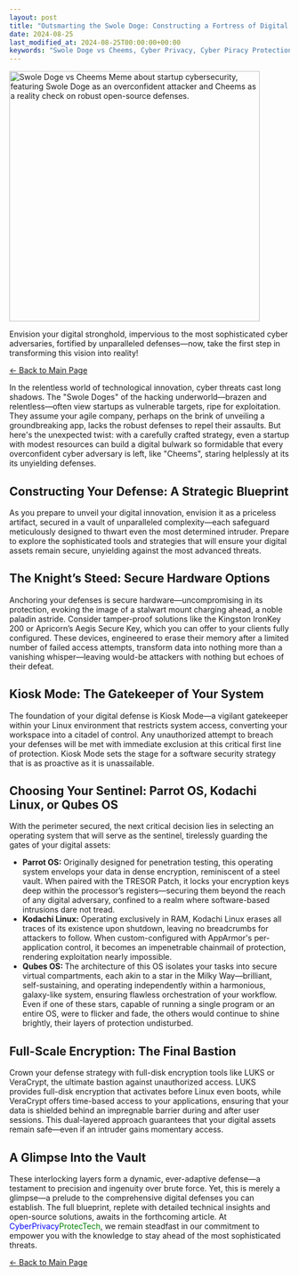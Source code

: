 ```yaml
---
layout: post
title: "Outsmarting the Swole Doge: Constructing a Fortress of Digital Defense with Precision and Strategy"
date: 2024-08-25
last_modified_at: 2024-08-25T00:00:00+00:00
keywords: "Swole Doge vs Cheems, Cyber Privacy, Cyber Piracy Protection, Digital Privacy 2024, Doge meme, doge meme 2024, Cyber Piracy 2024, cyberpiracy, Startup Cybersecurity, Open-Source Cybersecurity, DEFCON-1 Cyber Defenses, Parrot OS Security, Kodachi Linux Security, Qubes OS Compartmentalization, Secure Hardware Options, Tamper-Proof Flash Drives, Kingston IronKey, Apricorn Aegis Secure Key, Kiosk Mode Linux, Full-Disk Encryption, LUKS Encryption, VeraCrypt, Cyber Threats 2024, TRESOR patch, Cybersecurity Blueprint, Advanced Threat Protection, Open-Source Security Tools, Cyber Defense Strategies, Digital Innovation Security, Cybersecurity for Startups, Linux Security, Cybersecurity Awareness, Protecting Digital Assets, Hardened Linux distribution, Cybersecurity citadel, Cybersecurity stronghold"
---
```


<div class="content-container">
  <div class="image-container">
    <img src="{{ '/assets/images/Swole_Doge_vs_Cheems_Startup_Cybersecurity_2024.png' | relative_url }}" alt="Swole Doge vs Cheems Meme about startup cybersecurity, featuring Swole Doge as an overconfident attacker and Cheems as a reality check on robust open-source defenses." width="450" height="450">
  </div>
  <div class="text-container">
    <p>Envision your digital stronghold, impervious to the most sophisticated cyber adversaries, fortified by unparalleled defenses—now, take the first step in transforming this vision into reality!</p>

<p><a href="https://cyberprivacy.tech">← Back to Main Page</a></p>

<p>In the relentless world of technological innovation, cyber threats cast long shadows. The "Swole Doges" of the hacking underworld—brazen and relentless—often view startups as vulnerable targets, ripe for exploitation. They assume your agile company, perhaps on the brink of unveiling a groundbreaking app, lacks the robust defenses to repel their assaults. But here's the unexpected twist: with a carefully crafted strategy, even a startup with modest resources can build a digital bulwark so formidable that every overconfident cyber adversary is left, like "Cheems", staring helplessly at its its unyielding defenses.</p>

<h2>Constructing Your Defense: A Strategic Blueprint</h2>

<p>As you prepare to unveil your digital innovation, envision it as a priceless artifact, secured in a vault of unparalleled complexity—each safeguard meticulously designed to thwart even the most determined intruder. Prepare to explore the sophisticated tools and strategies that will ensure your digital assets remain secure, unyielding against the most advanced threats.</p>

<h2>The Knight’s Steed: Secure Hardware Options</h2>

<p>Anchoring your defenses is secure hardware—uncompromising in its protection, evoking the image of a stalwart mount charging ahead, a noble paladin astride. Consider tamper-proof solutions like the Kingston IronKey 200 or Apricorn’s Aegis Secure Key, which you can offer to your clients fully configured. These devices, engineered to erase their memory after a limited number of failed access attempts, transform data into nothing more than a vanishing whisper—leaving would-be attackers with nothing but echoes of their defeat.</p>

<h2>Kiosk Mode: The Gatekeeper of Your System</h2>

<p>The foundation of your digital defense is Kiosk Mode—a vigilant gatekeeper within your Linux environment that restricts system access, converting your workspace into a citadel of control. Any unauthorized attempt to breach your defenses will be met with immediate exclusion at this critical first line of protection. Kiosk Mode sets the stage for a software security strategy that is as proactive as it is unassailable.
</p>

<h2>Choosing Your Sentinel: Parrot OS, Kodachi Linux, or Qubes OS</h2>

<p>With the perimeter secured, the next critical decision lies in selecting an operating system that will serve as the sentinel, tirelessly guarding the gates of your digital assets:</p>
    <ul>
      <li><strong>Parrot OS:</strong> Originally designed for penetration testing, this operating system envelops your data in dense encryption, reminiscent of a steel vault. When paired with the TRESOR Patch, it locks your encryption keys deep within the processor’s registers—securing them beyond the reach of any digital adversary, confined to a realm where software-based intrusions dare not tread.</li>
      <li><strong>Kodachi Linux:</strong> Operating exclusively in RAM, Kodachi Linux erases all traces of its existence upon shutdown, leaving no breadcrumbs for attackers to follow. When custom-configured with AppArmor's per-application control, it becomes an impenetrable chainmail of protection, rendering exploitation nearly impossible.</li>
      <li><strong>Qubes OS: </strong> The architecture of this OS isolates your tasks into secure virtual compartments, each akin to a star in the Milky Way—brilliant, self-sustaining, and operating independently within a harmonious, galaxy-like system, ensuring flawless orchestration of your workflow. Even if one of these stars, capable of running a single program or an entire OS, were to flicker and fade, the others would continue to shine brightly, their layers of protection undisturbed.</li>
    </ul>
<h2>Full-Scale Encryption: The Final Bastion</h2>

<p>Crown your defense strategy with full-disk encryption tools like LUKS or VeraCrypt, the ultimate bastion against unauthorized access. LUKS provides full-disk encryption that activates before Linux even boots, while VeraCrypt offers time-based access to your applications, ensuring that your data is shielded behind an impregnable barrier during and after user sessions. This dual-layered approach guarantees that your digital assets remain safe—even if an intruder gains momentary access.</p>


<h2>A Glimpse Into the Vault</h2>

<p>These interlocking layers form a dynamic, ever-adaptive defense—a testament to precision and ingenuity over brute force. Yet, this is merely a glimpse—a prelude to the comprehensive digital defenses you can establish. The full blueprint, replete with detailed technical insights and open-source solutions, awaits in the forthcoming article. At <span style="color: blue;">CyberPrivacy</span><span style="color: green;">ProtecTech</span>, we remain steadfast in our commitment to empower you with the knowledge to stay ahead of the most sophisticated threats.</p>

<p><a href="https://cyberprivacy.tech">← Back to Main Page</a></p>

  </div>
</div>
